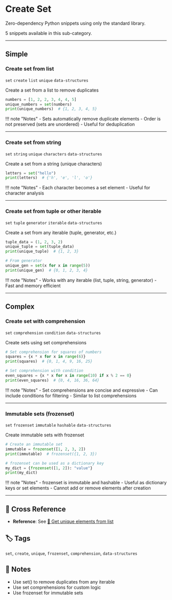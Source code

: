 # Create Set

Zero-dependency Python snippets using only the standard library.

5 snippets available in this sub-category.

---

## Simple

###  Create set from list

`set` `create` `list` `unique` `data-structures`

Create a set from a list to remove duplicates

```python
numbers = [1, 2, 2, 3, 4, 4, 5]
unique_numbers = set(numbers)
print(unique_numbers)  # {1, 2, 3, 4, 5}
```

!!! note "Notes"
    - Sets automatically remove duplicate elements
    - Order is not preserved (sets are unordered)
    - Useful for deduplication

<hr class="snippet-divider">

### Create set from string

`set` `string` `unique` `characters` `data-structures`

Create a set from a string (unique characters)

```python
letters = set("hello")
print(letters)  # {'h', 'e', 'l', 'o'}
```

!!! note "Notes"
    - Each character becomes a set element
    - Useful for character analysis

<hr class="snippet-divider">

### Create set from tuple or other iterable

`set` `tuple` `generator` `iterable` `data-structures`

Create a set from any iterable (tuple, generator, etc.)

```python
tuple_data = (1, 2, 3, 2)
unique_tuple = set(tuple_data)
print(unique_tuple)  # {1, 2, 3}

# From generator
unique_gen = set(x for x in range(5))
print(unique_gen)  # {0, 1, 2, 3, 4}
```

!!! note "Notes"
    - Works with any iterable (list, tuple, string, generator)
    - Fast and memory efficient

<hr class="snippet-divider">

## Complex

###  Create set with comprehension

`set` `comprehension` `condition` `data-structures`

Create sets using set comprehensions

```python
# Set comprehension for squares of numbers
squares = {x * x for x in range(6)}
print(squares)  # {0, 1, 4, 9, 16, 25}

# Set comprehension with condition
even_squares = {x * x for x in range(10) if x % 2 == 0}
print(even_squares)  # {0, 4, 16, 36, 64}
```

!!! note "Notes"
    - Set comprehensions are concise and expressive
    - Can include conditions for filtering
    - Similar to list comprehensions

<hr class="snippet-divider">

### Immutable sets (frozenset)

`set` `frozenset` `immutable` `hashable` `data-structures`

Create immutable sets with frozenset

```python
# Create an immutable set
immutable = frozenset([1, 2, 3, 2])
print(immutable)  # frozenset({1, 2, 3})

# frozenset can be used as a dictionary key
my_dict = {frozenset([1, 2]): "value"}
print(my_dict)
```

!!! note "Notes"
    - frozenset is immutable and hashable
    - Useful as dictionary keys or set elements
    - Cannot add or remove elements after creation

<hr class="snippet-divider">

## 🔗 Cross Reference

- **Reference**: See [📂 Get unique elements from list](set_unique_elements.md)

## 🏷️ Tags

`set`, `create`, `unique`, `frozenset`, `comprehension`, `data-structures`

## 📝 Notes
- Use set() to remove duplicates from any iterable
- Use set comprehensions for custom logic
- Use frozenset for immutable sets
